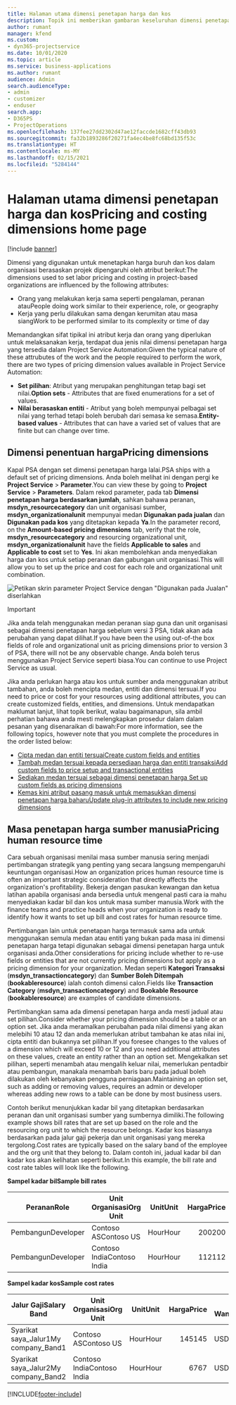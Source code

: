 ```yaml
---
title: Halaman utama dimensi penetapan harga dan kos
description: Topik ini memberikan gambaran keseluruhan dimensi penetapan harga.
author: rumant
manager: kfend
ms.custom:
- dyn365-projectservice
ms.date: 10/01/2020
ms.topic: article
ms.service: business-applications
ms.author: rumant
audience: Admin
search.audienceType:
- admin
- customizer
- enduser
search.app:
- D365PS
- ProjectOperations
ms.openlocfilehash: 137fee27dd2302d47ae12faccde1682cff43db93
ms.sourcegitcommit: fa32b1893286f20271fa4ec4be8fc68bd135f53c
ms.translationtype: HT
ms.contentlocale: ms-MY
ms.lasthandoff: 02/15/2021
ms.locfileid: "5284144"
---
```

# <a name="pricing-and-costing-dimensions-home-page"></a><span data-ttu-id="1a92a-103">Halaman utama dimensi penetapan harga dan kos</span><span class="sxs-lookup"><span data-stu-id="1a92a-103">Pricing and costing dimensions home page</span></span>

[!include [banner](../includes/psa-now-project-operations.md)]

<span data-ttu-id="1a92a-104">Dimensi yang digunakan untuk menetapkan harga buruh dan kos dalam organisasi berasaskan projek dipengaruhi oleh atribut berikut:</span><span class="sxs-lookup"><span data-stu-id="1a92a-104">The dimensions used to set labor pricing and costing in project-based organizations are influenced by the following attributes:</span></span>

- <span data-ttu-id="1a92a-105">Orang yang melakukan kerja sama seperti pengalaman, peranan atau</span><span class="sxs-lookup"><span data-stu-id="1a92a-105">People doing work similar to their experience, role, or geography</span></span>
- <span data-ttu-id="1a92a-106">Kerja yang perlu dilakukan sama dengan kerumitan atau masa siang</span><span class="sxs-lookup"><span data-stu-id="1a92a-106">Work to be performed similar to its complexity or time of day</span></span>

<span data-ttu-id="1a92a-107">Memandangkan sifat tipikal ini atribut kerja dan orang yang diperlukan untuk melaksanakan kerja, terdapat dua jenis nilai dimensi penetapan harga yang tersedia dalam Project Service Automation:</span><span class="sxs-lookup"><span data-stu-id="1a92a-107">Given the typical nature of these attrubutes of the work and the people required to perform the work, there are two types of pricing dimension values available in Project Service Automation:</span></span> 

- <span data-ttu-id="1a92a-108">**Set pilihan**: Atribut yang merupakan penghitungan tetap bagi set nilai.</span><span class="sxs-lookup"><span data-stu-id="1a92a-108">**Option sets** - Attributes that are fixed enumerations for a set of values.</span></span>
- <span data-ttu-id="1a92a-109">**Nilai berasaskan entiti** - Atribut yang boleh mempunyai pelbagai set nilai yang terhad tetapi boleh berubah dari semasa ke semasa.</span><span class="sxs-lookup"><span data-stu-id="1a92a-109">**Entity-based values** - Attributes that can have a varied set of values that are finite but can change over time.</span></span>

## <a name="pricing-dimensions"></a><span data-ttu-id="1a92a-110">Dimensi penentuan harga</span><span class="sxs-lookup"><span data-stu-id="1a92a-110">Pricing dimensions</span></span>

<span data-ttu-id="1a92a-111">Kapal PSA dengan set dimensi penetapan harga lalai.</span><span class="sxs-lookup"><span data-stu-id="1a92a-111">PSA ships with a default set of pricing dimensions.</span></span> <span data-ttu-id="1a92a-112">Anda boleh melihat ini dengan pergi ke **Project Service** > **Parameter**.</span><span class="sxs-lookup"><span data-stu-id="1a92a-112">You can view these by going to **Project Service** > **Parameters**.</span></span> <span data-ttu-id="1a92a-113">Dalam rekod parameter, pada tab **Dimensi penetapan harga berdasarkan jumlah**, sahkan bahawa peranan, **msdyn_resourcecategory** dan unit organisasi sumber, **msdyn_organizationalunit** mempunyai medan **Digunakan pada jualan** dan **Digunakan pada kos** yang ditetapkan kepada **Ya**.</span><span class="sxs-lookup"><span data-stu-id="1a92a-113">In the parameter record, on the **Amount-based pricing dimensions** tab, verify that the role, **msdyn_resourcecategory** and resourcing organizational unit, **msdyn_organizationalunit** have the fields **Applicable to sales** and **Applicable to cost** set to **Yes**.</span></span> <span data-ttu-id="1a92a-114">Ini akan membolehkan anda menyediakan harga dan kos untuk setiap peranan dan gabungan unit organisasi.</span><span class="sxs-lookup"><span data-stu-id="1a92a-114">This will allow you to set up the price and cost for each role and organizational unit combination.</span></span>

![Petikan skrin parameter Project Service dengan "Digunakan pada Jualan" diserlahkan](media/PS-OOB-parameters.png)

> [!IMPORTANT]
> <span data-ttu-id="1a92a-116">Jika anda telah menggunakan medan peranan siap guna dan unit organisasi sebagai dimensi penetapan harga sebelum versi 3 PSA, tidak akan ada perubahan yang dapat dilihat.</span><span class="sxs-lookup"><span data-stu-id="1a92a-116">If you have been the using out-of-the box fields of role and organizational unit as pricing dimensions prior to version 3 of PSA, there will not be any observable change.</span></span> <span data-ttu-id="1a92a-117">Anda boleh terus menggunakan Project Service seperti biasa.</span><span class="sxs-lookup"><span data-stu-id="1a92a-117">You can continue to use Project Service as usual.</span></span> 

<span data-ttu-id="1a92a-118">Jika anda perlukan harga atau kos untuk sumber anda menggunakan atribut tambahan, anda boleh mencipta medan, entiti dan dimensi tersuai.</span><span class="sxs-lookup"><span data-stu-id="1a92a-118">If you need to price or cost for your resources using additional attributes, you can create customized fields, entities, and dimensions.</span></span> <span data-ttu-id="1a92a-119">Untuk mendapatkan maklumat lanjut, lihat topik berikut, walau bagaimanapun, sila ambil perhatian bahawa anda mesti melengkapkan prosedur dalam dalam pesanan yang disenaraikan di bawah:</span><span class="sxs-lookup"><span data-stu-id="1a92a-119">For more information, see the following topics, however note that you must complete the procedures in the order listed below:</span></span>

- [<span data-ttu-id="1a92a-120">Cipta medan dan entiti tersuai</span><span class="sxs-lookup"><span data-stu-id="1a92a-120">Create custom fields and entities</span></span>](create-custom-fields-entities.md)
- [<span data-ttu-id="1a92a-121">Tambah medan tersuai kepada persediaan harga dan entiti transaksi</span><span class="sxs-lookup"><span data-stu-id="1a92a-121">Add custom fields to price setup and transactional entities</span></span>](field-references.md)
- [<span data-ttu-id="1a92a-122">Sediakan medan tersuai sebagai dimensi penetapan harga </span><span class="sxs-lookup"><span data-stu-id="1a92a-122">Set up custom fields as pricing dimensions</span></span>](set-up-pricing-dimensions.md)
- [<span data-ttu-id="1a92a-123">Kemas kini atribut pasang masuk untuk memasukkan dimensi penetapan harga baharu</span><span class="sxs-lookup"><span data-stu-id="1a92a-123">Update plug-in attributes to include new pricing dimensions</span></span>](update-plug-in-attributes.md)

## <a name="pricing-human-resource-time"></a><span data-ttu-id="1a92a-124">Masa penetapan harga sumber manusia</span><span class="sxs-lookup"><span data-stu-id="1a92a-124">Pricing human resource time</span></span>
<span data-ttu-id="1a92a-125">Cara sebuah organisasi menilai masa sumber manusia sering menjadi pertimbangan strategik yang penting yang secara langsung mempengaruhi keuntungan organisasi.</span><span class="sxs-lookup"><span data-stu-id="1a92a-125">How an organization prices human resource time is often an important strategic consideration that directly affects the organization's profitability.</span></span> <span data-ttu-id="1a92a-126">Bekerja dengan pasukan kewangan dan ketua latihan apabila organisasi anda bersedia untuk mengenal pasti cara ia mahu menyediakan kadar bil dan kos untuk masa sumber manusia.</span><span class="sxs-lookup"><span data-stu-id="1a92a-126">Work with the finance teams and practice heads when your organization is ready to identify how it wants to set up bill and cost rates for human resource time.</span></span>

<span data-ttu-id="1a92a-127">Pertimbangan lain untuk penetapan harga termasuk sama ada untuk menggunakan semula medan atau entiti yang bukan pada masa ini dimensi penetapan harga tetapi digunakan sebagai dimensi penetapan harga untuk organisasi anda.</span><span class="sxs-lookup"><span data-stu-id="1a92a-127">Other considerations for pricing include whether to re-use fields or entities that are not currently pricing dimensions but apply as a pricing dimension for your organization.</span></span> <span data-ttu-id="1a92a-128">Medan seperti **Kategori Transaksi** (**msdyn_transactioncategory**) dan **Sumber Boleh Ditempah** (**bookableresource**) ialah contoh dimensi calon.</span><span class="sxs-lookup"><span data-stu-id="1a92a-128">Fields like **Transaction Category** (**msdyn_transactioncategory**) and **Bookable Resource** (**bookableresource**) are examples of candidate dimensions.</span></span> 

<span data-ttu-id="1a92a-129">Pertimbangkan sama ada dimensi penetapan harga anda mesti jadual atau set pilihan.</span><span class="sxs-lookup"><span data-stu-id="1a92a-129">Consider whether your pricing dimension should be a table or an option set.</span></span> <span data-ttu-id="1a92a-130">Jika anda meramalkan perubahan pada nilai dimensi yang akan melebihi 10 atau 12 dan anda memerlukan atribut tambahan ke atas nilai ini, cipta entiti dan bukannya set pilihan.</span><span class="sxs-lookup"><span data-stu-id="1a92a-130">If you foresee changes to the values of a dimension which will exceed 10 or 12 and you need additional attributes on these values, create an entity rather than an option set.</span></span> <span data-ttu-id="1a92a-131">Mengekalkan set pilihan, seperti menambah atau mengalih keluar nilai, memerlukan pentadbir atau pembangun, manakala menambah baris baru pada jadual boleh dilakukan oleh kebanyakan pengguna perniagaan.</span><span class="sxs-lookup"><span data-stu-id="1a92a-131">Maintaining an option set, such as adding or removing values, requires an admin or developer whereas adding new rows to a table can be done by most business users.</span></span>

<span data-ttu-id="1a92a-132">Contoh berikut menunjukkan kadar bil yang ditetapkan berdasarkan peranan dan unit organisasi sumber yang sumbernya dimiliki.</span><span class="sxs-lookup"><span data-stu-id="1a92a-132">The following example shows bill rates that are set up based on the role and the resourcing org unit to which the resource belongs.</span></span> <span data-ttu-id="1a92a-133">Kadar kos biasanya berdasarkan pada jalur gaji pekerja dan unit organisasi yang mereka tergolong.</span><span class="sxs-lookup"><span data-stu-id="1a92a-133">Cost rates are typically based on the salary band of the employee and the org unit that they belong to.</span></span> <span data-ttu-id="1a92a-134">Dalam contoh ini, jadual kadar bil dan kadar kos akan kelihatan seperti berikut.</span><span class="sxs-lookup"><span data-stu-id="1a92a-134">In this example, the bill rate and cost rate tables will look like the following.</span></span>

<span data-ttu-id="1a92a-135">**Sampel kadar bil**</span><span class="sxs-lookup"><span data-stu-id="1a92a-135">**Sample bill rates**</span></span>

| <span data-ttu-id="1a92a-136">Peranan</span><span class="sxs-lookup"><span data-stu-id="1a92a-136">Role</span></span>        | <span data-ttu-id="1a92a-137">Unit Organisasi</span><span class="sxs-lookup"><span data-stu-id="1a92a-137">Org Unit</span></span>    |<span data-ttu-id="1a92a-138">Unit</span><span class="sxs-lookup"><span data-stu-id="1a92a-138">Unit</span></span>      |<span data-ttu-id="1a92a-139">Harga</span><span class="sxs-lookup"><span data-stu-id="1a92a-139">Price</span></span>      |<span data-ttu-id="1a92a-140">Mata Wang</span><span class="sxs-lookup"><span data-stu-id="1a92a-140">Currency</span></span>  |
| ------------|-------------|----------|----------:|----------|
| <span data-ttu-id="1a92a-141">Pembangun</span><span class="sxs-lookup"><span data-stu-id="1a92a-141">Developer</span></span>   | <span data-ttu-id="1a92a-142">Contoso AS</span><span class="sxs-lookup"><span data-stu-id="1a92a-142">Contoso US</span></span>  |<span data-ttu-id="1a92a-143">Hour</span><span class="sxs-lookup"><span data-stu-id="1a92a-143">Hour</span></span> | <span data-ttu-id="1a92a-144">200</span><span class="sxs-lookup"><span data-stu-id="1a92a-144">200</span></span>|<span data-ttu-id="1a92a-145">USD</span><span class="sxs-lookup"><span data-stu-id="1a92a-145">USD</span></span>     |
| <span data-ttu-id="1a92a-146">Pembangun</span><span class="sxs-lookup"><span data-stu-id="1a92a-146">Developer</span></span>   | <span data-ttu-id="1a92a-147">Contoso India</span><span class="sxs-lookup"><span data-stu-id="1a92a-147">Contoso India</span></span> |<span data-ttu-id="1a92a-148">Hour</span><span class="sxs-lookup"><span data-stu-id="1a92a-148">Hour</span></span>|   <span data-ttu-id="1a92a-149">112</span><span class="sxs-lookup"><span data-stu-id="1a92a-149">112</span></span>|<span data-ttu-id="1a92a-150">USD</span><span class="sxs-lookup"><span data-stu-id="1a92a-150">USD</span></span>     |


<span data-ttu-id="1a92a-151">**Sampel kadar kos**</span><span class="sxs-lookup"><span data-stu-id="1a92a-151">**Sample cost rates**</span></span>

| <span data-ttu-id="1a92a-152">Jalur Gaji</span><span class="sxs-lookup"><span data-stu-id="1a92a-152">Salary Band</span></span>     | <span data-ttu-id="1a92a-153">Unit Organisasi</span><span class="sxs-lookup"><span data-stu-id="1a92a-153">Org Unit</span></span>    |<span data-ttu-id="1a92a-154">Unit</span><span class="sxs-lookup"><span data-stu-id="1a92a-154">Unit</span></span>      |<span data-ttu-id="1a92a-155">Harga</span><span class="sxs-lookup"><span data-stu-id="1a92a-155">Price</span></span>      |<span data-ttu-id="1a92a-156">Mata Wang</span><span class="sxs-lookup"><span data-stu-id="1a92a-156">Currency</span></span>  |
| ----------------|-------------|----------|----------:|----------|
| <span data-ttu-id="1a92a-157">Syarikat saya_Jalur1</span><span class="sxs-lookup"><span data-stu-id="1a92a-157">My company_Band1</span></span> | <span data-ttu-id="1a92a-158">Contoso AS</span><span class="sxs-lookup"><span data-stu-id="1a92a-158">Contoso US</span></span>  |<span data-ttu-id="1a92a-159">Hour</span><span class="sxs-lookup"><span data-stu-id="1a92a-159">Hour</span></span> | <span data-ttu-id="1a92a-160">145</span><span class="sxs-lookup"><span data-stu-id="1a92a-160">145</span></span>|<span data-ttu-id="1a92a-161">USD</span><span class="sxs-lookup"><span data-stu-id="1a92a-161">USD</span></span>     |
| <span data-ttu-id="1a92a-162">Syarikat saya_Jalur2</span><span class="sxs-lookup"><span data-stu-id="1a92a-162">My company_Band2</span></span> | <span data-ttu-id="1a92a-163">Contoso India</span><span class="sxs-lookup"><span data-stu-id="1a92a-163">Contoso India</span></span> |<span data-ttu-id="1a92a-164">Hour</span><span class="sxs-lookup"><span data-stu-id="1a92a-164">Hour</span></span>|   <span data-ttu-id="1a92a-165">67</span><span class="sxs-lookup"><span data-stu-id="1a92a-165">67</span></span>|<span data-ttu-id="1a92a-166">USD</span><span class="sxs-lookup"><span data-stu-id="1a92a-166">USD</span></span>     |


[!INCLUDE[footer-include](../includes/footer-banner.md)]